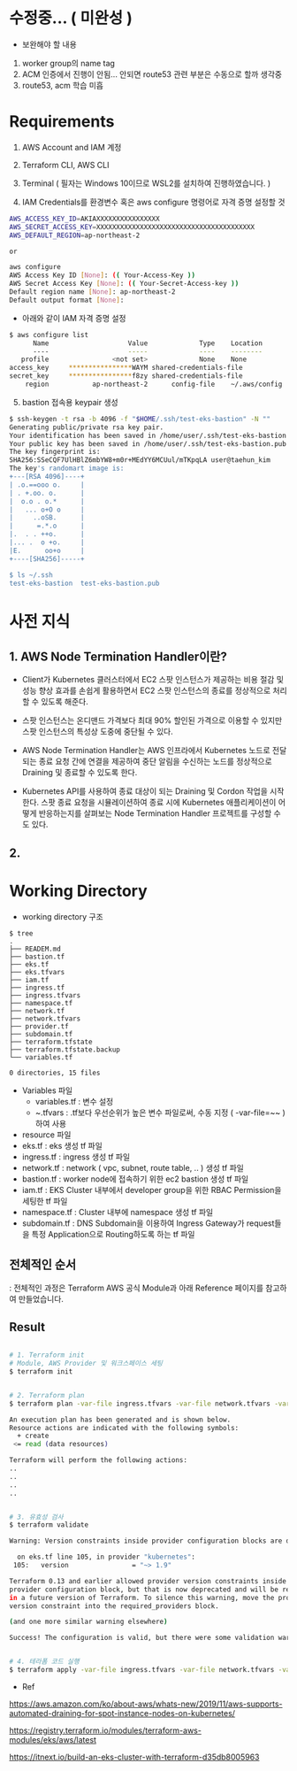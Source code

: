 # 수정중... ( 미완성 )
- 보완해야 할 내용
1. worker group의 name tag
2. ACM 인증에서 진행이 안됨... 안되면 route53 관련 부분은 수동으로 할까 생각중
3. route53, acm 학습 미흡

# Requirements
1. AWS Account and IAM 계정

2. Terraform CLI, AWS CLI

3. Terminal ( 필자는 Windows 10이므로 WSL2를 설치하여 진행하였습니다. )

4. IAM Credentials를 환경변수 혹은 aws configure 명령어로 자격 증명 설정할 것
```bash
AWS_ACCESS_KEY_ID=AKIAXXXXXXXXXXXXXXXX
AWS_SECRET_ACCESS_KEY=XXXXXXXXXXXXXXXXXXXXXXXXXXXXXXXXXXXXXXXX
AWS_DEFAULT_REGION=ap-northeast-2

or

aws configure
AWS Access Key ID [None]: (( Your-Access-Key ))
AWS Secret Access Key [None]: (( Your-Secret-Access-key ))
Default region name [None]: ap-northeast-2
Default output format [None]:
```

- 아래와 같이 IAM 자격 증명 설정
```bash
$ aws configure list
      Name                    Value             Type    Location
      ----                    -----             ----    --------
   profile                <not set>             None    None
access_key     ****************WAYM shared-credentials-file
secret_key     ****************f8zy shared-credentials-file
    region           ap-northeast-2      config-file    ~/.aws/config
```

5. bastion 접속용 keypair 생성

```bash
$ ssh-keygen -t rsa -b 4096 -f "$HOME/.ssh/test-eks-bastion" -N "" 
Generating public/private rsa key pair.
Your identification has been saved in /home/user/.ssh/test-eks-bastion
Your public key has been saved in /home/user/.ssh/test-eks-bastion.pub
The key fingerprint is:
SHA256:SSeCQF7UlHBlZ6mbYW8+m0r+MEdYY6MCUul/mTKpqLA user@taehun_kim
The key's randomart image is:
+---[RSA 4096]----+
| .o.==ooo o.     |
| . +.oo. o.      |
|  o.o . o.*      |
|   ... o+O o     |
|     ..oSB.      |
|      =.*.o      |
|.  . . ++o.      |
|... .  o +o.     |
|E.      oo+o     |
+----[SHA256]-----+

$ ls ~/.ssh
test-eks-bastion  test-eks-bastion.pub


```


# 사전 지식

## 1. AWS Node Termination Handler이란?

- Client가 Kubernetes 클러스터에서 EC2 스팟 인스턴스가 제공하는 비용 절감 및 성능 향상 효과를 손쉽게 활용하면서 EC2 스팟 인스턴스의 종료를 정상적으로 처리할 수 있도록 해준다.

- 스팟 인스턴스는 온디맨드 가격보다 최대 90% 할인된 가격으로 이용할 수 있지만 스팟 인스턴스의 특성상 도중에 중단될 수 있다.

- AWS Node Termination Handler는 AWS 인프라에서 Kubernetes 노드로 전달되는 종료 요청 간에 연결을 제공하여 중단 알림을 수신하는 노드를 정상적으로 Draining 및 종료할 수 있도록 한다.

- Kubernetes API를 사용하여 종료 대상이 되는 Draining 및 Cordon 작업을 시작한다. 스팟 종료 요청을 시뮬레이션하여 종료 시에 Kubernetes 애플리케이션이 어떻게 반응하는지를 살펴보는 Node Termination Handler 프로젝트를 구성할 수도 있다.


## 2. 



# Working Directory

- working directory 구조

```
$ tree
.
├── READEM.md
├── bastion.tf
├── eks.tf
├── eks.tfvars
├── iam.tf
├── ingress.tf
├── ingress.tfvars
├── namespace.tf
├── network.tf
├── network.tfvars
├── provider.tf
├── subdomain.tf
├── terraform.tfstate
├── terraform.tfstate.backup
└── variables.tf

0 directories, 15 files
```
- Variables 파일
  - variables.tf  : 변수 설정
  - ~.tfvars      : .tf보다 우선순위가 높은 변수 파일로써, 수동 지정 ( -var-file=~~ )하여 사용
- resource 파일
- eks.tf          : eks 생성 tf 파일
- ingress.tf      : ingress 생성 tf 파일
- network.tf      : network ( vpc, subnet, route table, .. ) 생성 tf 파일
- bastion.tf      : worker node에 접속하기 위한 ec2 bastion 생성 tf 파일
- iam.tf          : EKS Cluster 내부에서 developer group을 위한 RBAC Permission을 세팅한 tf 파일
- namespace.tf    : Cluster 내부에 namespace 생성 tf 파일
- subdomain.tf    : DNS Subdomain을 이용하여 Ingress Gateway가 request들을 특정 Application으로 Routing하도록 하는 tf 파일



## 전체적인 순서
: 전체적인 과정은 Terraform AWS 공식 Module과 아래 Reference 페이지를 참고하여 만들었습니다.



## Result

```bash

# 1. Terraform init
# Module, AWS Provider 및 워크스페이스 세팅
$ terraform init


# 2. Terraform plan
$ terraform plan -var-file ingress.tfvars -var-file network.tfvars -var-file eks.tfvars

An execution plan has been generated and is shown below.
Resource actions are indicated with the following symbols:
  + create
 <= read (data resources)

Terraform will perform the following actions:
..
..
..
..


# 3. 유효성 검사
$ terraform validate

Warning: Version constraints inside provider configuration blocks are deprecated

  on eks.tf line 105, in provider "kubernetes":
 105:   version                = "~> 1.9"

Terraform 0.13 and earlier allowed provider version constraints inside the
provider configuration block, but that is now deprecated and will be removed
in a future version of Terraform. To silence this warning, move the provider
version constraint into the required_providers block.

(and one more similar warning elsewhere)

Success! The configuration is valid, but there were some validation warnings as shown above.


# 4. 테라폼 코드 실행
$ terraform apply -var-file ingress.tfvars -var-file network.tfvars -var-file eks.tfvars

```  







- Ref

https://aws.amazon.com/ko/about-aws/whats-new/2019/11/aws-supports-automated-draining-for-spot-instance-nodes-on-kubernetes/

https://registry.terraform.io/modules/terraform-aws-modules/eks/aws/latest

https://itnext.io/build-an-eks-cluster-with-terraform-d35db8005963